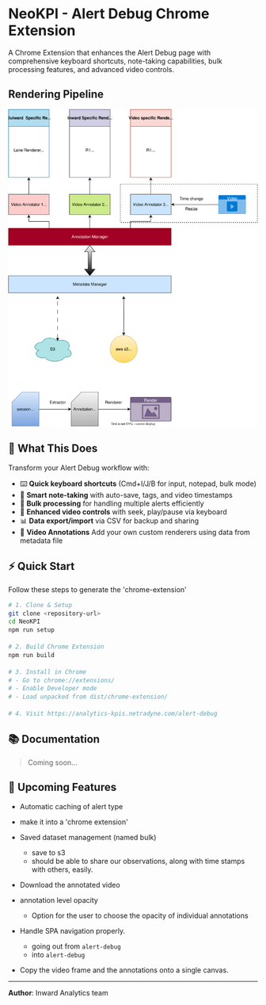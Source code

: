 # NeoKPI - Alert Debug Chrome Extension

A Chrome Extension that enhances the Alert Debug page with comprehensive keyboard shortcuts, note-taking capabilities, bulk processing features, and advanced video controls.

## Rendering Pipeline
![NeoKPI2 drawio](docs/assets/Rendering_pipeline.svg)

## 🎯 What This Does

Transform your Alert Debug workflow with:
- ⌨️ **Quick keyboard shortcuts** (Cmd+I/J/B for input, notepad, bulk mode)
- 📝 **Smart note-taking** with auto-save, tags, and video timestamps
- 🔄 **Bulk processing** for handling multiple alerts efficiently  
- 🎥 **Enhanced video controls** with seek, play/pause via keyboard
- 📊 **Data export/import** via CSV for backup and sharing
- 🎯 **Video Annotations** Add your own custom renderers using data from metadata file

## ⚡ Quick Start
Follow these steps to generate the 'chrome-extension'
```bash
# 1. Clone & Setup
git clone <repository-url>
cd NeoKPI
npm run setup

# 2. Build Chrome Extension
npm run build

# 3. Install in Chrome
# - Go to chrome://extensions/
# - Enable Developer mode
# - Load unpacked from dist/chrome-extension/

# 4. Visit https://analytics-kpis.netradyne.com/alert-debug
```

## 📚 Documentation
> Coming soon...

## 🚀 Upcoming Features

- Automatic caching of alert type
- make it into a 'chrome extension'
- Saved dataset management (named bulk)
  - save to s3
  - should be able to share our observations, along with time stamps with others, easily.
 
- Download the annotated video
- annotation level opacity
  - Option for the user to choose the opacity of individual annotations
- Handle SPA navigation properly.
  - going out from `alert-debug`
  - into `alert-debug`
- Copy the video frame and the annotations onto a single canvas.

---

**Author**: Inward Analytics team
